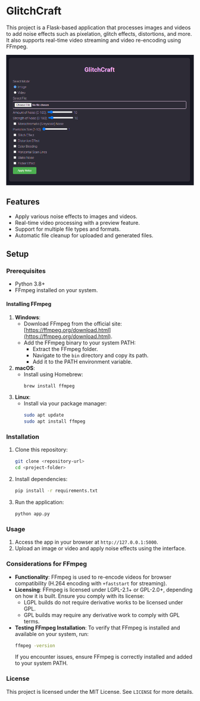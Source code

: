 # GlitchCraft

This project is a Flask-based application that processes images and videos to add noise effects such as pixelation, glitch effects, distortions, and more. It also supports real-time video streaming and video re-encoding using FFmpeg.

![App Preview](./glitchcraft-ss01.png)

## Features
- Apply various noise effects to images and videos.
- Real-time video processing with a preview feature.
- Support for multiple file types and formats.
- Automatic file cleanup for uploaded and generated files.

## Setup

### Prerequisites
- Python 3.8+
- FFmpeg installed on your system.

#### Installing FFmpeg
1. **Windows**:
   - Download FFmpeg from the official site: [https://ffmpeg.org/download.html](https://ffmpeg.org/download.html).
   - Add the FFmpeg binary to your system PATH:
     - Extract the FFmpeg folder.
     - Navigate to the `bin` directory and copy its path.
     - Add it to the PATH environment variable.
2. **macOS**:
   - Install using Homebrew:
     ```bash
     brew install ffmpeg
     ```
3. **Linux**:
   - Install via your package manager:
     ```bash
     sudo apt update
     sudo apt install ffmpeg
     ```

### Installation
1. Clone this repository:
   ```bash
   git clone <repository-url>
   cd <project-folder>
   ```
2. Install dependencies:
   ```bash
   pip install -r requirements.txt
   ```
3. Run the application:
   ```bash
   python app.py
   ```
   
### Usage
1. Access the app in your browser at `http://127.0.0.1:5000`.
2. Upload an image or video and apply noise effects using the interface.

### Considerations for FFmpeg
- **Functionality**: FFmpeg is used to re-encode videos for browser compatibility (H.264 encoding with `+faststart` for streaming).
- **Licensing**: FFmpeg is licensed under LGPL-2.1+ or GPL-2.0+, depending on how it is built. Ensure you comply with its license:
  - LGPL builds do not require derivative works to be licensed under GPL.
  - GPL builds may require any derivative work to comply with GPL terms.
- **Testing FFmpeg Installation**: To verify that FFmpeg is installed and available on your system, run:
  ```bash
  ffmpeg -version
  ```
  If you encounter issues, ensure FFmpeg is correctly installed and added to your system PATH.

### License
This project is licensed under the MIT License. See `LICENSE` for more details.

